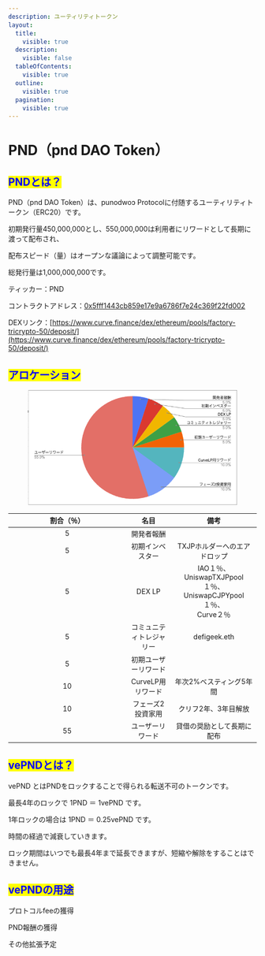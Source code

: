 ```yaml
---
description: ユーティリティトークン
layout:
  title:
    visible: true
  description:
    visible: false
  tableOfContents:
    visible: true
  outline:
    visible: true
  pagination:
    visible: true
---
```


# PND（pnd DAO Token）

## <mark style="color:blue;">PNDとは？</mark> <a href="#usercontent-gai-yao" id="usercontent-gai-yao"></a>

PND（pnd DAO Token）は、punodwoɔ Protocolに付随するユーティリティトークン（ERC20）です。

初期発行量450,000,000とし、550,000,000は利用者にリワードとして長期に渡って配布され、

配布スピード（量）はオープンな議論によって調整可能です。

総発行量は1,000,000,000です。



ティッカー：PND

コントラクトアドレス：[0x5fff1443cb859e17e9a6786f7e24c369f22fd002](https://etherscan.io/address/0x5fff1443cb859e17e9a6786f7e24c369f22fd002)

DEXリンク：[https://www.curve.finance/dex/ethereum/pools/factory-tricrypto-50/deposit/](https://www.curve.finance/dex/ethereum/pools/factory-tricrypto-50/deposit/)

## <mark style="color:blue;">アロケーション</mark>

<figure><img src=".gitbook/assets/スクリーンショット 2024-08-31 14.14.47.png" alt=""><figcaption></figcaption></figure>

<table><thead><tr><th width="225" align="center">割合（％）</th><th align="center">名目</th><th align="center">備考</th></tr></thead><tbody><tr><td align="center">5</td><td align="center">開発者報酬</td><td align="center"></td></tr><tr><td align="center">5</td><td align="center">初期インベスター</td><td align="center">TXJPホルダーへのエアドロップ</td></tr><tr><td align="center">5</td><td align="center">DEX LP</td><td align="center">IAO１％、<br>UniswapTXJPpool１％、UniswapCJPYpool１％、<br>Curve２％</td></tr><tr><td align="center">5</td><td align="center">コミュニティトレジャリー</td><td align="center">defigeek.eth</td></tr><tr><td align="center">5</td><td align="center">初期ユーザーリワード</td><td align="center"></td></tr><tr><td align="center">10</td><td align="center">CurveLP用リワード</td><td align="center">年次2%ベスティング5年間</td></tr><tr><td align="center">10</td><td align="center">フェーズ2投資家用</td><td align="center">クリフ2年、3年目解放</td></tr><tr><td align="center">55</td><td align="center">ユーザーリワード</td><td align="center">貸借の奨励として長期に配布</td></tr></tbody></table>

## <mark style="color:blue;">vePNDとは？</mark>

vePND とはPNDをロックすることで得られる転送不可のトークンです。

最長4年のロックで 1PND ＝ 1vePND です。

1年ロックの場合は 1PND ＝ 0.25vePND です。

時間の経過で減衰していきます。

ロック期間はいつでも最長4年まで延長できますが、短縮や解除をすることはできません。

## <mark style="color:blue;">vePNDの用途</mark>

プロトコルfeeの獲得

PND報酬の獲得

その他拡張予定
